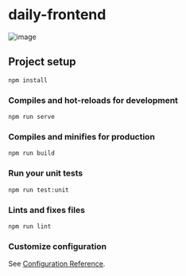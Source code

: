 # daily-frontend

![image](https://user-images.githubusercontent.com/55299906/78704714-e4c78380-78d1-11ea-9b01-9dfd07e33468.png)

## Project setup
```
npm install
```

### Compiles and hot-reloads for development
```
npm run serve
```

### Compiles and minifies for production
```
npm run build
```

### Run your unit tests
```
npm run test:unit
```

### Lints and fixes files
```
npm run lint
```

### Customize configuration
See [Configuration Reference](https://cli.vuejs.org/config/).
